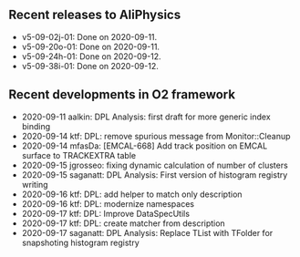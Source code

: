 ## Recent releases to AliPhysics
- v5-09-02j-01: Done on 2020-09-11.
- v5-09-20o-01: Done on 2020-09-11.
- v5-09-24h-01: Done on 2020-09-12.
- v5-09-38i-01: Done on 2020-09-12.
## Recent developments in O2 framework
- 2020-09-11 aalkin: DPL Analysis: first draft for more generic index binding
- 2020-09-14 ktf: DPL: remove spurious message from Monitor::Cleanup
- 2020-09-14 mfasDa: [EMCAL-668] Add track position on EMCAL surface to TRACKEXTRA table
- 2020-09-15 jgrosseo: fixing dynamic calculation of number of clusters
- 2020-09-15 saganatt: DPL Analysis: First version of histogram registry writing
- 2020-09-16 ktf: DPL: add helper to match only description
- 2020-09-16 ktf: DPL: modernize namespaces
- 2020-09-17 ktf: DPL: Improve DataSpecUtils
- 2020-09-17 ktf: DPL: create matcher from description
- 2020-09-17 saganatt: DPL Analysis: Replace TList with TFolder for snapshoting histogram registry
